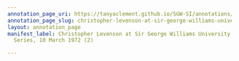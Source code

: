 ```yaml
---
annotation_page_uri: https://tanyaclement.github.io/SGW-SI/annotations/christopher-levenson-at-sir-george-williams-university-the-poetry-series-10-march-1972-2--canvas-1-unknown.json
annotation_page_slug: christopher-levenson-at-sir-george-williams-university-the-poetry-series-10-march-1972-2--canvas-1-unknown
layout: annotation_page
manifest_label: Christopher Levenson at Sir George Williams University, The Poetry
  Series, 10 March 1972 (2)

---
```

